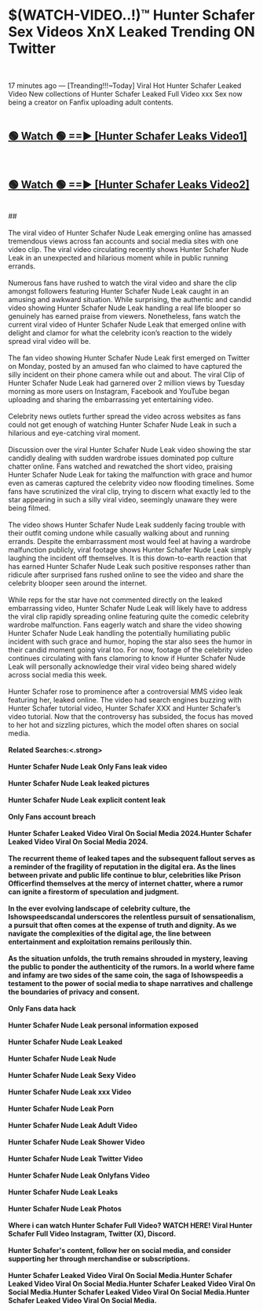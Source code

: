 # $(WATCH-VIDEO..!)™ Hunter Schafer Sex Videos XnX Leaked Trending ON Twitter<br>
<br>

17 minutes ago — [Treanding!!!~Today] Viral Hot Hunter Schafer Leaked Video New collections of Hunter Schafer Leaked Full Video xxx Sex now being a creator on Fanfix uploading adult contents.
<br>
 <br>

##  <a href="https://best2vid.blogspot.com?title=Hunter_Schafer">🟢 Watch 🟢 ==► [Hunter Schafer Leaks Video1]</a><br>
  <br>

##  <a href="https://best2vid.blogspot.com?title=Hunter_Schafer">🟢 Watch 🟢 ==► [Hunter Schafer Leaks Video2]</a><br>
  <br>
  ##
  <br>
  <br>
The viral video of Hunter Schafer Nude Leak emerging online has amassed tremendous views across fan accounts and social media sites with one video clip. The viral video circulating recently shows Hunter Schafer Nude Leak in an unexpected and hilarious moment while in public running errands.
<br><br>
Numerous fans have rushed to watch the viral video and share the clip amongst followers featuring Hunter Schafer Nude Leak caught in an amusing and awkward situation. While surprising, the authentic and candid video showing Hunter Schafer Nude Leak handling a real life blooper so genuinely has earned praise from viewers. Nonetheless, fans watch the current viral video of Hunter Schafer Nude Leak that emerged online with delight and clamor for what the celebrity icon’s reaction to the widely spread viral video will be.
<br><br>
The fan video showing Hunter Schafer Nude Leak first emerged on Twitter on Monday, posted by an amused fan who claimed to have captured the silly incident on their phone camera while out and about. The viral Clip of Hunter Schafer Nude Leak had garnered over 2 million views by Tuesday morning as more users on Instagram, Facebook and YouTube began uploading and sharing the embarrassing yet entertaining video.
<br><br>
Celebrity news outlets further spread the video across websites as fans could not get enough of watching Hunter Schafer Nude Leak in such a hilarious and eye-catching viral moment.
<br><br>
Discussion over the viral Hunter Schafer Nude Leak video showing the star candidly dealing with sudden wardrobe issues dominated pop culture chatter online. Fans watched and rewatched the short video, praising Hunter Schafer Nude Leak for taking the malfunction with grace and humor even as cameras captured the celebrity video now flooding timelines. Some fans have scrutinized the viral clip, trying to discern what exactly led to the star appearing in such a silly viral video, seemingly unaware they were being filmed.
<br><br>
The video shows Hunter Schafer Nude Leak suddenly facing trouble with their outfit coming undone while casually walking about and running errands. Despite the embarrassment most would feel at having a wardrobe malfunction publicly, viral footage shows Hunter Schafer Nude Leak simply laughing the incident off themselves. It is this down-to-earth reaction that has earned Hunter Schafer Nude Leak such positive responses rather than ridicule after surprised fans rushed online to see the video and share the celebrity blooper seen around the internet.
<br><br>
While reps for the star have not commented directly on the leaked embarrassing video, Hunter Schafer Nude Leak will likely have to address the viral clip rapidly spreading online featuring quite the comedic celebrity wardrobe malfunction. Fans eagerly watch and share the video showing Hunter Schafer Nude Leak handling the potentially humiliating public incident with such grace and humor, hoping the star also sees the humor in their candid moment going viral too. For now, footage of the celebrity video continues circulating with fans clamoring to know if Hunter Schafer Nude Leak will personally acknowledge their viral video being shared widely across social media this week.
<br><br>
Hunter Schafer rose to prominence after a controversial MMS video leak featuring her, leaked online. The video had search engines buzzing with Hunter Schafer tutorial video, Hunter Schafer XXX and Hunter Schafer’s video tutorial. Now that the controversy has subsided, the focus has moved to her hot and sizzling pictures, which the model often shares on social media.
<br><br>
<strong>Related Searches:<.strong>
<br><br>
Hunter Schafer Nude Leak Only Fans leak video
<br><br>
Hunter Schafer Nude Leak leaked pictures
<br><br>
Hunter Schafer Nude Leak explicit content leak
<br><br>
Only Fans account breach
<br><br>
Hunter Schafer Leaked Video Viral On Social Media 2024.Hunter Schafer Leaked Video Viral On Social Media 2024.
<br><br>
The recurrent theme of leaked tapes and the subsequent fallout serves as a reminder of the fragility of reputation in the digital era. As the lines between private and public life continue to blur, celebrities like Prison Officerfind themselves at the mercy of internet chatter, where a rumor can ignite a firestorm of speculation and judgment.
<br><br>
In the ever evolving landscape of celebrity culture, the Ishowspeedscandal underscores the relentless pursuit of sensationalism, a pursuit that often comes at the expense of truth and dignity. As we navigate the complexities of the digital age, the line between entertainment and exploitation remains perilously thin.
<br><br>
As the situation unfolds, the truth remains shrouded in mystery, leaving the public to ponder the authenticity of the rumors. In a world where fame and infamy are two sides of the same coin, the saga of Ishowspeedis a testament to the power of social media to shape narratives and challenge the boundaries of privacy and consent.
<br><br>
Only Fans data hack
<br><br>
Hunter Schafer Nude Leak personal information exposed
<br><br>
Hunter Schafer Nude Leak Leaked
<br><br>
Hunter Schafer Nude Leak Nude
<br><br>
Hunter Schafer Nude Leak Sexy Video
<br><br>
Hunter Schafer Nude Leak xxx Video
<br><br>
Hunter Schafer Nude Leak Porn
<br><br>
Hunter Schafer Nude Leak Adult Video
<br><br>
Hunter Schafer Nude Leak Shower Video
<br><br>
Hunter Schafer Nude Leak Twitter Video
<br><br>
Hunter Schafer Nude Leak Onlyfans Video
<br><br>
Hunter Schafer Nude Leak Leaks
<br><br>
Hunter Schafer Nude Leak Photos
<br><br>
Where i can watch Hunter Schafer Full Video? WATCH HERE! Viral Hunter Schafer Full Video Instagram, Twitter (X), Discord.
<br><br>
Hunter Schafer's content, follow her on social media, and consider supporting her through merchandise or subscriptions.
<br><br>
Hunter Schafer Leaked Video Viral On Social Media.Hunter Schafer Leaked Video Viral On Social Media.Hunter Schafer Leaked Video Viral On Social Media.Hunter Schafer Leaked Video Viral On Social Media.Hunter Schafer Leaked Video Viral On Social Media.